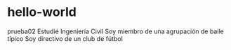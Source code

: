 # hello-world
prueba02
Estudié Ingeniería Civil
Soy miembro de una agrupación de baile típico
Soy directivo de un club de fútbol
